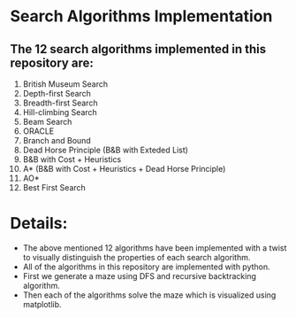# Search Algorithms Implementation

## The 12 search algorithms implemented in this repository are:

1. British Museum Search
2. Depth-first Search                   
3. Breadth-first Search
4. Hill-climbing Search
5. Beam Search
6. ORACLE
7. Branch and Bound
8. Dead Horse Principle (B&B with Exteded List)
9. B&B with Cost + Heuristics
10. A* (B&B with Cost + Heuristics + Dead Horse Principle) 
11. AO*
12. Best First Search

# Details:
- The above mentioned 12 algorithms have been implemented with a twist to visually distinguish the properties of each search algorithm. 
- All of the algorithms in this repository are implemented with python.
- First we generate a maze using DFS and recursive backtracking algorithm.
- Then each of the algorithms solve the maze which is visualized using matplotlib.
